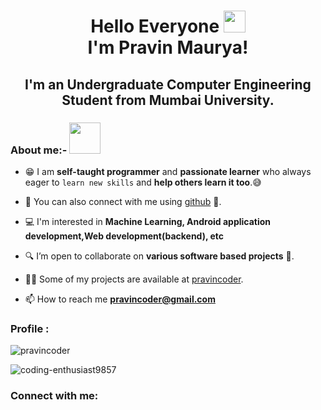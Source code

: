 <!--👋-->
<h1 align="center">Hello Everyone <img src="https://github.com/TheDudeThatCode/TheDudeThatCode/blob/master/Assets/Hi.gif" height=35 width=35>
  <br> I'm Pravin Maurya!</h1>
 <h2 align="center">I'm an Undergraduate Computer Engineering Student from Mumbai University.</h2>
 
<h3 align="left">About me:- <img src="https://i.pinimg.com/originals/e0/5e/61/e05e6141da33580ee2677ff7cbff7139.gif" height=50 width=50> </h3>
 
- 😁 I am **self-taught programmer** and **passionate learner** who always eager to `learn new skills` and **help others learn it too**.😅
 
- 🔗 You can also connect with me using [github](https://github.com/pravincoder)  🔗.

- 💻 I'm interested in **Machine Learning, Android application development,Web development(backend), etc** 

<!--- 🌱 I’m currently learning ** Machine Learning(python) & React(javascript)**-->

- 🔍 I’m open to collaborate on **various software based projects** 🔎.

- 👨‍💻 Some of my projects are available at [pravincoder](PravinCoder). 

- 📫 How to reach me **pravincoder@gmail.com**

<h3 align="left">Profile :</h3>
<p align="left"> <img src="https://komarev.com/ghpvc/?username=pravincoder&label=Profile%20views&color=0e75b6&style=flat" alt="pravincoder" /> </p>
<p align="left"> <img src="https://hits.seeyoufarm.com/api/count/incr/badge.svg?url=https%3A%2F%2Fgithub.com%2Fpravincoder1212%2Fhit-counter" alt="coding-enthusiast9857" /> </p>

<h3 align="left">Connect with me:</h3>
